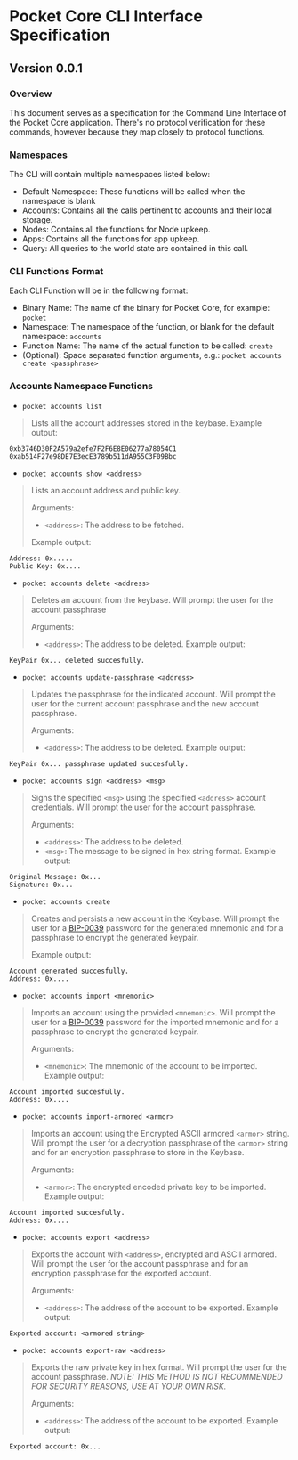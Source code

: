# Pocket Core CLI Interface Specification
## Version 0.0.1

### Overview
This document serves as a specification for the Command Line Interface of the Pocket Core application. There's no protocol verification for these commands, however because they map closely to protocol functions.

### Namespaces
The CLI will contain multiple namespaces listed below:

- Default Namespace: These functions will be called when the namespace is blank
- Accounts: Contains all the calls pertinent to accounts and their local storage.
- Nodes: Contains all the functions for Node upkeep.
- Apps: Contains all the functions for app upkeep.
- Query: All queries to the world state are contained in this call.

### CLI Functions Format
Each CLI Function will be in the following format:

- Binary Name: The name of the binary for Pocket Core, for example: `pocket`
- Namespace: The namespace of the function, or blank for the default namespace: `accounts`
- Function Name: The name of the actual function to be called: `create`
- (Optional): Space separated function arguments, e.g.: `pocket accounts create <passphrase>`

### Accounts Namespace Functions

- `pocket accounts list`
> Lists all the account addresses stored in the keybase.
> Example output:
```
0xb3746D30F2A579a2efe7F2F6E8E06277a78054C1
0xab514F27e98DE7E3ecE3789b511dA955C3F09Bbc
```

- `pocket accounts show <address>`
> Lists an account address and public key.
>
> Arguments:
> - `<address>`: The address to be fetched.
>
> Example output:
```
Address: 0x.....
Public Key: 0x....
```

- `pocket accounts delete <address>`
> Deletes an account from the keybase. Will prompt the user for the account passphrase
>
> Arguments:
> - `<address>`: The address to be deleted.
> Example output:
```
KeyPair 0x... deleted succesfully.
```

- `pocket accounts update-passphrase <address>`
> Updates the passphrase for the indicated account. Will prompt the user for the current account passphrase and the new account passphrase.
>
> Arguments:
> - `<address>`: The address to be deleted.
> Example output:
```
KeyPair 0x... passphrase updated succesfully.
```

- `pocket accounts sign <address> <msg>`
> Signs the specified `<msg>` using the specified `<address>` account credentials. Will prompt the user for the account passphrase.
>
> Arguments:
> - `<address>`: The address to be deleted.
> - `<msg>`: The message to be signed in hex string format.
> Example output:
```
Original Message: 0x...
Signature: 0x...
```

- `pocket accounts create`
> Creates and persists a new account in the Keybase. Will prompt the user for a [BIP-0039](https://github.com/bitcoin/bips/blob/master/bip-0039.mediawiki) password for the generated mnemonic and for a passphrase to encrypt the generated keypair.
>
> Example output:
```
Account generated succesfully.
Address: 0x....
```

- `pocket accounts import <mnemonic>`
> Imports an account using the provided `<mnemonic>`. Will prompt the user for a [BIP-0039](https://github.com/bitcoin/bips/blob/master/bip-0039.mediawiki) password for the imported mnemonic and for a passphrase to encrypt the generated keypair.
>
> Arguments:
> - `<mnemonic>`: The mnemonic of the account to be imported.
> Example output:
```
Account imported succesfully.
Address: 0x....
```

- `pocket accounts import-armored <armor>`
> Imports an account using the Encrypted ASCII armored `<armor>` string. Will prompt the user for a decryption passphrase of the `<armor>` string and for an encryption passphrase to store in the Keybase.
>
> Arguments:
> - `<armor>`: The encrypted encoded private key to be imported.
> Example output:
```
Account imported succesfully.
Address: 0x....
```

- `pocket accounts export <address>`
> Exports the account with `<address>`, encrypted and ASCII armored. Will prompt the user for the account passphrase and for an encryption passphrase for the exported account.
>
> Arguments:
> - `<address>`: The address of the account to be exported.
> Example output:
```
Exported account: <armored string>
```

- `pocket accounts export-raw <address>`
> Exports the raw private key in hex format. Will prompt the user for the account passphrase. *NOTE: THIS METHOD IS NOT RECOMMENDED FOR SECURITY REASONS, USE AT YOUR OWN RISK.*
>
> Arguments:
> - `<address>`: The address of the account to be exported.
> Example output:
```
Exported account: 0x...
```




